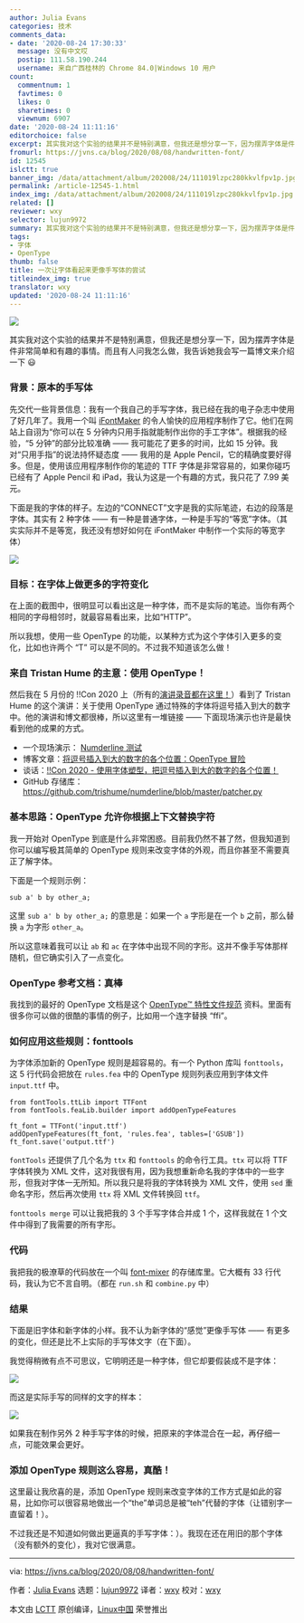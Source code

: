 ```yaml
---
author: Julia Evans
categories: 技术
comments_data:
- date: '2020-08-24 17:30:33'
  message: 没有中文哎
  postip: 111.58.190.244
  username: 来自广西桂林的 Chrome 84.0|Windows 10 用户
count:
  commentnum: 1
  favtimes: 0
  likes: 0
  sharetimes: 0
  viewnum: 6907
date: '2020-08-24 11:11:16'
editorchoice: false
excerpt: 其实我对这个实验的结果并不是特别满意，但我还是想分享一下，因为摆弄字体是件非常简单和有趣的事情。
fromurl: https://jvns.ca/blog/2020/08/08/handwritten-font/
id: 12545
islctt: true
banner_img: /data/attachment/album/202008/24/111019lzpc280kkvlfpv1p.jpg
permalink: /article-12545-1.html
index_img: /data/attachment/album/202008/24/111019lzpc280kkvlfpv1p.jpg.thumb.jpg
related: []
reviewer: wxy
selector: lujun9972
summary: 其实我对这个实验的结果并不是特别满意，但我还是想分享一下，因为摆弄字体是件非常简单和有趣的事情。
tags:
- 字体
- OpenType
thumb: false
title: 一次让字体看起来更像手写体的尝试
titleindex_img: true
translator: wxy
updated: '2020-08-24 11:11:16'
---
```


![](/data/attachment/album/202008/24/111019lzpc280kkvlfpv1p.jpg)


其实我对这个实验的结果并不是特别满意，但我还是想分享一下，因为摆弄字体是件非常简单和有趣的事情。而且有人问我怎么做，我告诉她我会写一篇博文来介绍一下 :smiley:


### 背景：原本的手写体


先交代一些背景信息：我有一个我自己的手写字体，我已经在我的电子杂志中使用了好几年了。我用一个叫 [iFontMaker](https://2ttf.com/) 的令人愉快的应用程序制作了它。他们在网站上自诩为“你可以在 5 分钟内只用手指就能制作出你的手工字体”。根据我的经验，“5 分钟”的部分比较准确 —— 我可能花了更多的时间，比如 15 分钟。我对“只用手指”的说法持怀疑态度 —— 我用的是 Apple Pencil，它的精确度要好得多。但是，使用该应用程序制作你的笔迹的 TTF 字体是非常容易的，如果你碰巧已经有了 Apple Pencil 和 iPad，我认为这是一个有趣的方式，我只花了 7.99 美元。


下面是我的字体的样子。左边的“CONNECT”文字是我的实际笔迹，右边的段落是字体。其实有 2 种字体 —— 有一种是普通字体，一种是手写的“等宽”字体。（其实实际并不是等宽，我还没有想好如何在 iFontMaker 中制作一个实际的等宽字体）


![](/data/attachment/album/202008/24/111121ae3cvij4piievjzg.png)


### 目标：在字体上做更多的字符变化


在上面的截图中，很明显可以看出这是一种字体，而不是实际的笔迹。当你有两个相同的字母相邻时，就最容易看出来，比如“HTTP”。


所以我想，使用一些 OpenType 的功能，以某种方式为这个字体引入更多的变化，比如也许两个 “T” 可以是不同的。不过我不知道该怎么做！


### 来自 Tristan Hume 的主意：使用 OpenType！


然后我在 5 月份的 !!Con 2020 上（所有的[演讲录音都在这里！](http://bangbangcon.com/recordings.html)）看到了 Tristan Hume 的这个演讲：关于使用 OpenType 通过特殊的字体将逗号插入到大的数字中。他的演讲和博文都很棒，所以这里有一堆链接 —— 下面现场演示也许是最快看到他的成果的方式。


* 一个现场演示： [Numderline 测试](https://thume.ca/numderline/)
* 博客文章：[将逗号插入到大的数字的各个位置：OpenType 冒险](https://blog.janestreet.com/commas-in-big-numbers-everywhere/)
* 谈话：[!!Con 2020 - 使用字体塑型，把逗号插入到大的数字的各个位置！](https://www.youtube.com/watch?v=Biqm9ndNyC8)
* GitHub 存储库： <https://github.com/trishume/numderline/blob/master/patcher.py>


### 基本思路：OpenType 允许你根据上下文替换字符


我一开始对 OpenType 到底是什么非常困惑。目前我仍然不甚了然，但我知道到你可以编写极其简单的 OpenType 规则来改变字体的外观，而且你甚至不需要真正了解字体。


下面是一个规则示例：



```
sub a' b by other_a;

```

这里 `sub a' b by other_a;` 的意思是：如果一个 `a` 字形是在一个 `b` 之前，那么替换 `a` 为字形 `other_a`。


所以这意味着我可以让 `ab` 和 `ac` 在字体中出现不同的字形。这并不像手写体那样随机，但它确实引入了一点变化。


### OpenType 参考文档：真棒


我找到的最好的 OpenType 文档是这个 [OpenType™ 特性文件规范](https://adobe-type-tools.github.io/afdko/OpenTypeFeatureFileSpecification.html) 资料。里面有很多你可以做的很酷的事情的例子，比如用一个连字替换 “ffi”。


### 如何应用这些规则：fonttools


为字体添加新的 OpenType 规则是超容易的。有一个 Python 库叫 `fonttools`，这 5 行代码会把放在 `rules.fea` 中的 OpenType 规则列表应用到字体文件 `input.ttf` 中。



```
from fontTools.ttLib import TTFont
from fontTools.feaLib.builder import addOpenTypeFeatures

ft_font = TTFont('input.ttf')
addOpenTypeFeatures(ft_font, 'rules.fea', tables=['GSUB'])
ft_font.save('output.ttf')

```

`fontTools` 还提供了几个名为 `ttx` 和 `fonttools` 的命令行工具。`ttx` 可以将 TTF 字体转换为 XML 文件，这对我很有用，因为我想重新命名我的字体中的一些字形，但我对字体一无所知。所以我只是将我的字体转换为 XML 文件，使用 `sed` 重命名字形，然后再次使用 `ttx` 将 XML 文件转换回 `ttf`。


`fonttools merge` 可以让我把我的 3 个手写字体合并成 1 个，这样我就在 1 个文件中得到了我需要的所有字形。


### 代码


我把我的极潦草的代码放在一个叫 [font-mixer](https://github.com/jvns/font-mixer/) 的存储库里。它大概有 33 行代码，我认为它不言自明。（都在 `run.sh` 和 `combine.py` 中）


### 结果


下面是旧字体和新字体的小样。我不认为新字体的“感觉”更像手写体 —— 有更多的变化，但还是比不上实际的手写体文字（在下面）。


我觉得稍微有点不可思议，它明明还是一种字体，但它却要假装成不是字体：


![](/data/attachment/album/202008/24/111122edid99b8mv91iu2n.png)


而这是实际手写的同样的文字的样本：


![](/data/attachment/album/202008/24/111122uogtogvoa2xfkpxr.jpg)


如果我在制作另外 2 种手写字体的时候，把原来的字体混合在一起，再仔细一点，可能效果会更好。


### 添加 OpenType 规则这么容易，真酷！


这里最让我欣喜的是，添加 OpenType 规则来改变字体的工作方式是如此的容易，比如你可以很容易地做出一个“the”单词总是被“teh”代替的字体（让错别字一直留着！）。


不过我还是不知道如何做出更逼真的手写字体：）。我现在还在用旧的那个字体（没有额外的变化），我对它很满意。




---


via: <https://jvns.ca/blog/2020/08/08/handwritten-font/>


作者：[Julia Evans](https://jvns.ca/) 选题：[lujun9972](https://github.com/lujun9972) 译者：[wxy](https://github.com/wxy) 校对：[wxy](https://github.com/wxy)


本文由 [LCTT](https://github.com/LCTT/TranslateProject) 原创编译，[Linux中国](https://linux.cn/) 荣誉推出